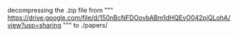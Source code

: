 decompressing the .zip file from
"""
https://drive.google.com/file/d/150nBcNFDOovbABm1dHQEvO042piQLohA/view?usp=sharing
"""
to ./papers/